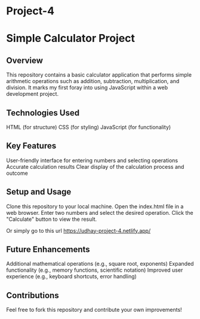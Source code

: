 # Project-4

# Simple Calculator Project

## Overview

This repository contains a basic calculator application that performs simple arithmetic operations such as addition, subtraction, multiplication, and division. It marks my first foray into using JavaScript within a web development project.

## Technologies Used

HTML (for structure)
CSS (for styling)
JavaScript (for functionality)
## Key Features

User-friendly interface for entering numbers and selecting operations
Accurate calculation results
Clear display of the calculation process and outcome
## Setup and Usage

Clone this repository to your local machine.
Open the index.html file in a web browser.
Enter two numbers and select the desired operation.
Click the "Calculate" button to view the result.

Or simply go to this url https://udhay-project-4.netlify.app/
## Future Enhancements

Additional mathematical operations (e.g., square root, exponents)
Expanded functionality (e.g., memory functions, scientific notation)
Improved user experience (e.g., keyboard shortcuts, error handling)
## Contributions

Feel free to fork this repository and contribute your own improvements!

